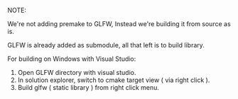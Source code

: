 NOTE:

We're not adding premake to GLFW, Instead we're building it from source as is.

GLFW is already added as submodule, all that left is to build library.

For building on Windows with Visual Studio:
1. Open GLFW directory with visual studio.
2. In solution explorer, switch to cmake target view ( via right click ).
3. Build glfw ( static library ) from right click menu.
